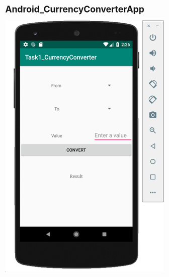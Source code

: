 # Android_CurrencyConverterApp

![alt text](https://github.com/MinaWagdi/Android_CurrencyConverterApp/blob/master/CurrencyConverter/Screen%20Shot%202019-05-15%20at%202.26.51%20PM.png)
